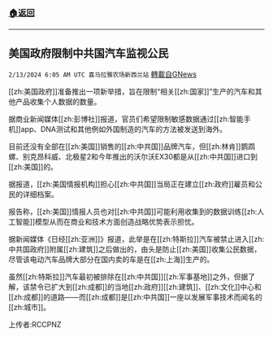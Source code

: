 ###  [:house:返回](README.md)
---


## 美国政府限制中共国汽车监视公民
`2/13/2024 6:05 AM UTC 喜马拉雅农场新西兰站` [轉載自GNews](https://gnews.org/articles/2302009)

[[zh:美国政府]]准备推出一项新举措，旨在限制“相关[[zh:国家]]”生产的汽车和其他产品收集个人数据的数量。

据商业新闻媒体[[zh:彭博社]]报道，官员们希望限制敏感数据通过[[zh:智能手机]]app、DNA测试和其他例如外国制造的汽车的方法被发送到海外。

目前还没有全部在[[zh:美国]]销售的[[zh:中共国]]品牌汽车，但[[zh:林肯]]鹦鹉螺、别克昂科威、北极星2和今年推出的沃尔沃EX30都是从[[zh:中共国]]进口到[[zh:美国]]的。

据报道，[[zh:美国情报机构]]担心[[zh:中共国]]当局正在建立[[zh:政府]]雇员和公民的详细档案。

报告称，[[zh:美国]]情报人员也对[[zh:中共国]]可能利用收集到的数据训练[[zh:人工智能]]模型从而在商业和技术方面创造战略优势表示担忧。

据新闻媒体《日经[[zh:亚洲]]》报道，此举是在[[zh:特斯拉]]汽车被禁止进入[[zh:中共国政府]]附属[[zh:建筑]]之后做出的，由头是防止[[zh:美国]]收集公民数据，尽管该电动汽车品牌大部分在国内卖的车是在[[zh:上海]]生产的。

虽然[[zh:特斯拉]]汽车最初被排除在[[zh:中共国]][[zh:军事基地]]之外，但据了解，该禁令已扩大到[[zh:成都]]的当地[[zh:政府]][[zh:建筑]]、[[zh:文化]]中心和[[zh:成都]]的道路——而[[zh:成都]]是[[zh:中共国]]一座以发展军事技术而闻名的[[zh:城市]]。

上传者:RCCPNZ
